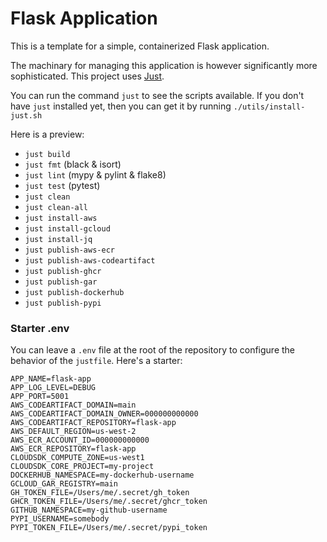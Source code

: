 # Flask Application

This is a template for a simple, containerized Flask application.

The machinary for managing this application is however significantly more sophisticated. This project uses [Just](https://github.com/casey/just?tab=readme-ov-file).

You can run the command `just` to see the scripts available. If you don't have `just` installed yet, then you can get it by running `./utils/install-just.sh`

Here is a preview:

- `just build`
- `just fmt` (black & isort)
- `just lint` (mypy & pylint & flake8)
- `just test` (pytest)
- `just clean`
- `just clean-all`
- `just install-aws`
- `just install-gcloud`
- `just install-jq`
- `just publish-aws-ecr`
- `just publish-aws-codeartifact`
- `just publish-ghcr`
- `just publish-gar`
- `just publish-dockerhub`
- `just publish-pypi`

### Starter .env

You can leave a `.env` file at the root of the repository to configure the behavior of the `justfile`. Here's a starter:

```env
APP_NAME=flask-app
APP_LOG_LEVEL=DEBUG
APP_PORT=5001
AWS_CODEARTIFACT_DOMAIN=main
AWS_CODEARTIFACT_DOMAIN_OWNER=000000000000
AWS_CODEARTIFACT_REPOSITORY=flask-app
AWS_DEFAULT_REGION=us-west-2
AWS_ECR_ACCOUNT_ID=000000000000
AWS_ECR_REPOSITORY=flask-app
CLOUDSDK_COMPUTE_ZONE=us-west1
CLOUDSDK_CORE_PROJECT=my-project
DOCKERHUB_NAMESPACE=my-dockerhub-username
GCLOUD_GAR_REGISTRY=main
GH_TOKEN_FILE=/Users/me/.secret/gh_token
GHCR_TOKEN_FILE=/Users/me/.secret/ghcr_token
GITHUB_NAMESPACE=my-github-username
PYPI_USERNAME=somebody
PYPI_TOKEN_FILE=/Users/me/.secret/pypi_token
```
